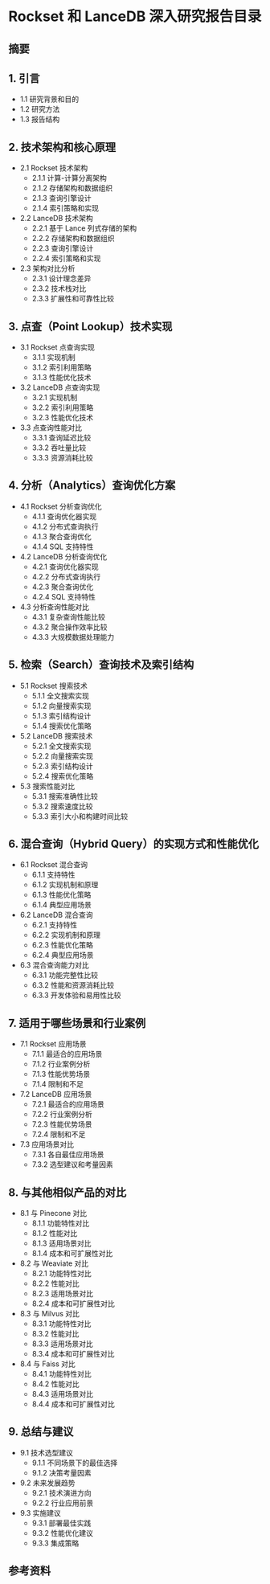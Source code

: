 # Rockset 和 LanceDB 深入研究报告目录

## 摘要

## 1. 引言
- 1.1 研究背景和目的
- 1.2 研究方法
- 1.3 报告结构

## 2. 技术架构和核心原理
- 2.1 Rockset 技术架构
  - 2.1.1 计算-计算分离架构
  - 2.1.2 存储架构和数据组织
  - 2.1.3 查询引擎设计
  - 2.1.4 索引策略和实现
- 2.2 LanceDB 技术架构
  - 2.2.1 基于 Lance 列式存储的架构
  - 2.2.2 存储架构和数据组织
  - 2.2.3 查询引擎设计
  - 2.2.4 索引策略和实现
- 2.3 架构对比分析
  - 2.3.1 设计理念差异
  - 2.3.2 技术栈对比
  - 2.3.3 扩展性和可靠性比较

## 3. 点查（Point Lookup）技术实现
- 3.1 Rockset 点查询实现
  - 3.1.1 实现机制
  - 3.1.2 索引利用策略
  - 3.1.3 性能优化技术
- 3.2 LanceDB 点查询实现
  - 3.2.1 实现机制
  - 3.2.2 索引利用策略
  - 3.2.3 性能优化技术
- 3.3 点查询性能对比
  - 3.3.1 查询延迟比较
  - 3.3.2 吞吐量比较
  - 3.3.3 资源消耗比较

## 4. 分析（Analytics）查询优化方案
- 4.1 Rockset 分析查询优化
  - 4.1.1 查询优化器实现
  - 4.1.2 分布式查询执行
  - 4.1.3 聚合查询优化
  - 4.1.4 SQL 支持特性
- 4.2 LanceDB 分析查询优化
  - 4.2.1 查询优化器实现
  - 4.2.2 分布式查询执行
  - 4.2.3 聚合查询优化
  - 4.2.4 SQL 支持特性
- 4.3 分析查询性能对比
  - 4.3.1 复杂查询性能比较
  - 4.3.2 聚合操作效率比较
  - 4.3.3 大规模数据处理能力

## 5. 检索（Search）查询技术及索引结构
- 5.1 Rockset 搜索技术
  - 5.1.1 全文搜索实现
  - 5.1.2 向量搜索实现
  - 5.1.3 索引结构设计
  - 5.1.4 搜索优化策略
- 5.2 LanceDB 搜索技术
  - 5.2.1 全文搜索实现
  - 5.2.2 向量搜索实现
  - 5.2.3 索引结构设计
  - 5.2.4 搜索优化策略
- 5.3 搜索性能对比
  - 5.3.1 搜索准确性比较
  - 5.3.2 搜索速度比较
  - 5.3.3 索引大小和构建时间比较

## 6. 混合查询（Hybrid Query）的实现方式和性能优化
- 6.1 Rockset 混合查询
  - 6.1.1 支持特性
  - 6.1.2 实现机制和原理
  - 6.1.3 性能优化策略
  - 6.1.4 典型应用场景
- 6.2 LanceDB 混合查询
  - 6.2.1 支持特性
  - 6.2.2 实现机制和原理
  - 6.2.3 性能优化策略
  - 6.2.4 典型应用场景
- 6.3 混合查询能力对比
  - 6.3.1 功能完整性比较
  - 6.3.2 性能和资源消耗比较
  - 6.3.3 开发体验和易用性比较

## 7. 适用于哪些场景和行业案例
- 7.1 Rockset 应用场景
  - 7.1.1 最适合的应用场景
  - 7.1.2 行业案例分析
  - 7.1.3 性能优势场景
  - 7.1.4 限制和不足
- 7.2 LanceDB 应用场景
  - 7.2.1 最适合的应用场景
  - 7.2.2 行业案例分析
  - 7.2.3 性能优势场景
  - 7.2.4 限制和不足
- 7.3 应用场景对比
  - 7.3.1 各自最佳应用场景
  - 7.3.2 选型建议和考量因素

## 8. 与其他相似产品的对比
- 8.1 与 Pinecone 对比
  - 8.1.1 功能特性对比
  - 8.1.2 性能对比
  - 8.1.3 适用场景对比
  - 8.1.4 成本和可扩展性对比
- 8.2 与 Weaviate 对比
  - 8.2.1 功能特性对比
  - 8.2.2 性能对比
  - 8.2.3 适用场景对比
  - 8.2.4 成本和可扩展性对比
- 8.3 与 Milvus 对比
  - 8.3.1 功能特性对比
  - 8.3.2 性能对比
  - 8.3.3 适用场景对比
  - 8.3.4 成本和可扩展性对比
- 8.4 与 Faiss 对比
  - 8.4.1 功能特性对比
  - 8.4.2 性能对比
  - 8.4.3 适用场景对比
  - 8.4.4 成本和可扩展性对比

## 9. 总结与建议
- 9.1 技术选型建议
  - 9.1.1 不同场景下的最佳选择
  - 9.1.2 决策考量因素
- 9.2 未来发展趋势
  - 9.2.1 技术演进方向
  - 9.2.2 行业应用前景
- 9.3 实施建议
  - 9.3.1 部署最佳实践
  - 9.3.2 性能优化建议
  - 9.3.3 集成策略

## 参考资料
